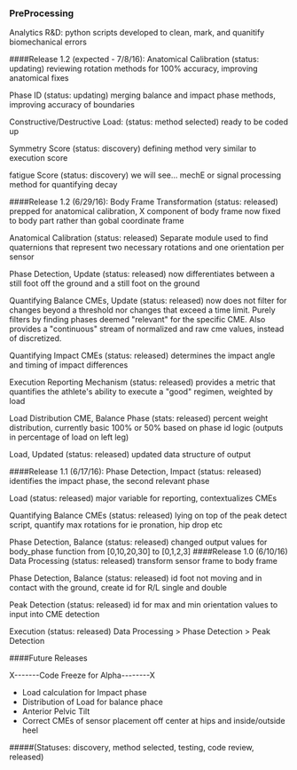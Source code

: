 ### PreProcessing
Analytics R&D: python scripts developed to clean, mark, and quanitify biomechanical errors

####Release 1.2 (expected - 7/8/16):
Anatomical Calibration (status: updating) reviewing rotation methods for 100% accuracy, improving anatomical fixes

Phase ID (status: updating) merging balance and impact phase methods, improving accuracy of boundaries

Constructive/Destructive Load: (status: method selected) ready to be coded up

Symmetry Score (status: discovery) defining method very similar to execution score

fatigue Score (status: discovery) we will see... mechE or signal processing method for quantifying decay

####Release 1.2 (6/29/16):
Body Frame Transformation (status: released) prepped for anatomical calibration, X component of body frame now fixed to body part rather than gobal coordinate frame

Anatomical Calibration (status: released) Separate module used to find quaternions that represent two necessary rotations and one orientation per sensor

Phase Detection, Update (status: released) now differentiates between a still foot off the ground and a still foot on the ground

Quantifying Balance CMEs, Update (status: released) now does not filter for changes beyond a threshold nor changes that exceed a time limit. Purely filters by finding phases deemed "relevant" for the specific CME. Also provides a "continuous" stream of normalized and raw cme values, instead of discretized.

Quantifying Impact CMEs (status: released) determines the impact angle and timing of impact differences

Execution Reporting Mechanism (status: released) provides a metric that quantifies the athlete's ability to execute a "good" regimen, weighted by load

Load Distribution CME, Balance Phase (stats: released) percent weight distribution, currently basic 100% or 50% based on phase id logic (outputs in percentage of load on left leg)

Load, Updated (status: released) updated data structure of output

####Release 1.1 (6/17/16):
Phase Detection, Impact (status: released) identifies the impact phase, the second relevant phase

Load (status: released) major variable for reporting, contextualizes CMEs

Quantifying Balance CMEs (status: released) lying on top of the peak detect script, quantify max rotations for ie pronation, hip drop etc

Phase Detection, Balance (status: released) changed output values for body_phase function from [0,10,20,30] to [0,1,2,3]
####Release 1.0 (6/10/16)
Data Processing (status: released) transform sensor frame to body frame

Phase Detection, Balance (status: released) id foot not moving and in contact with the ground, create id for R/L single and double 

Peak Detection (status: released) id for max and min orientation values to input into CME detection

Execution (status: released) Data Processing > Phase Detection > Peak Detection

####Future Releases

X-------Code Freeze for Alpha--------X

- Load calculation for Impact phase
- Distribution of Load for balance phace
- Anterior Pelvic Tilt
- Correct CMEs of sensor placement off center at hips and inside/outside heel


#####(Statuses: discovery, method selected, testing, code review, released)
